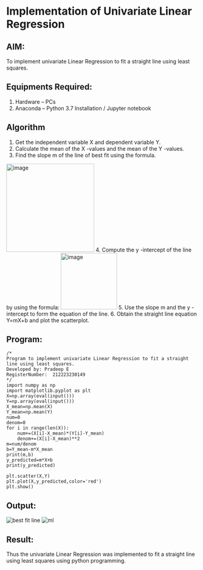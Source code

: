 # Implementation of Univariate Linear Regression
## AIM:
To implement univariate Linear Regression to fit a straight line using least squares.

## Equipments Required:
1. Hardware – PCs
2. Anaconda – Python 3.7 Installation / Jupyter notebook

## Algorithm
1. Get the independent variable X and dependent variable Y.
2. Calculate the mean of the X -values and the mean of the Y -values.
3. Find the slope m of the line of best fit using the formula. 
<img width="231" alt="image" src="https://user-images.githubusercontent.com/93026020/192078527-b3b5ee3e-992f-46c4-865b-3b7ce4ac54ad.png">
4. Compute the y -intercept of the line by using the formula:
<img width="148" alt="image" src="https://user-images.githubusercontent.com/93026020/192078545-79d70b90-7e9d-4b85-9f8b-9d7548a4c5a4.png">
5. Use the slope m and the y -intercept to form the equation of the line.
6. Obtain the straight line equation Y=mX+b and plot the scatterplot.

## Program:
```
/*
Program to implement univariate Linear Regression to fit a straight line using least squares.
Developed by: Pradeep E
RegisterNumber:  212223230149
*/
import numpy as np
import matplotlib.pyplot as plt
X=np.array(eval(input()))
Y=np.array(eval(input()))
X_mean=np.mean(X)
Y_mean=np.mean(Y)
num=0
denom=0
for i in range(len(X)):
    num+=(X[i]-X_mean)*(Y[i]-Y_mean)
    denom+=(X[i]-X_mean)**2
m=num/denom
b=Y_mean-m*X_mean
print(m,b)
y_predicted=m*X+b
print(y_predicted)

plt.scatter(X,Y)
plt.plot(X,y_predicted,color='red')
plt.show()
```


## Output:
![best fit line](sam.png)
![ml](https://github.com/user-attachments/assets/3aa98b1a-e6da-47da-89d6-6177f4b89ae5)


## Result:
Thus the univariate Linear Regression was implemented to fit a straight line using least squares using python programming.
